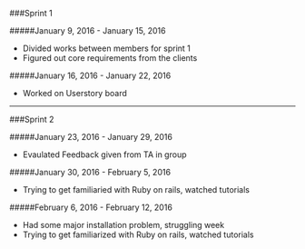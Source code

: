###Sprint 1

#####January 9, 2016 - January 15, 2016
* Divided works between members for sprint 1
* Figured out core requirements from the clients

#####January 16, 2016 - January 22, 2016
* Worked on Userstory board

---

###Sprint 2

#####January 23, 2016 - January 29, 2016
* Evaulated Feedback given from TA in group

#####January 30, 2016 - February 5, 2016
* Trying to get familiaried with Ruby on rails, watched tutorials

#####February 6, 2016 - February 12, 2016
* Had some major installation problem, struggling week
* Trying to get familiarized with Ruby on rails, watched tutorials
